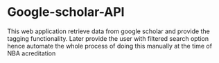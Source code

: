 # Google-scholar-API
This web application retrieve data from google scholar and provide the tagging functionality. Later provide the user with filtered search option hence automate the whole process of doing this manually at the time of NBA acreditation
